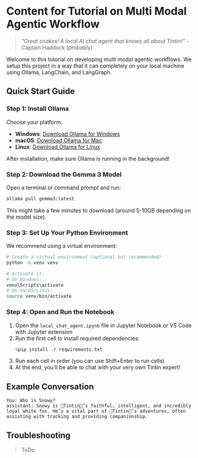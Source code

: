 # Content for Tutorial on Multi Modal Agentic Workflow

> _"Great snakes! A local AI chat agent that knows all about Tintin!"_ - Captain Haddock (probably)

Welcome to this tutorial on developing multi modal agentic workflows. We setup this project in a way that it can completely on your local machine using Ollama, LangChain, and LangGraph.

## Quick Start Guide

### Step 1: Install Ollama

Choose your platform:
- **Windows**: [Download Ollama for Windows](https://ollama.com/download/windows)
- **macOS**: [Download Ollama for Mac](https://ollama.com/download/mac)
- **Linux**: [Download Ollama for Linux](https://ollama.com/download/linux)

After installation, make sure Ollama is running in the background!

### Step 2: Download the Gemma 3 Model

Open a terminal or command prompt and run:

```bash
ollama pull gemma3:latest
```

This might take a few minutes to download (around 5-10GB depending on the model size).

### Step 3: Set Up Your Python Environment

We recommend using a virtual environment:

```bash
# Create a virtual environment (optional but recommended)
python -m venv venv

# Activate it:
# On Windows:
venv\Scripts\activate
# On macOS/Linux:
source venv/bin/activate
```

### Step 4: Open and Run the Notebook

1. Open the `local_chat_agent.ipynb` file in Jupyter Notebook or VS Code with Jupyter extension
2. Run the first cell to install required dependencies:
   ```python
   %pip install -r requirements.txt
   ```
3. Run each cell in order (you can use Shift+Enter to run cells)
4. At the end, you'll be able to chat with your very own Tintin expert!

## Example Conversation

```
You: Who is Snowy?
assistant: Snowy is 🔸Tintin🔸’s faithful, intelligent, and incredibly loyal white fox. He’s a vital part of 🔸Tintin🔸’s adventures, often assisting with tracking and providing companionship.
```

## Troubleshooting

>ToDo
